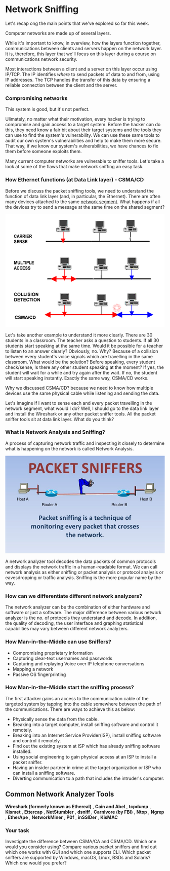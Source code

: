 # Network Sniffing

Let's recap ong the main points that we've explored so far this week.

Computer networks are made up of several layers.  

While it's important to know, in overview, how the layers function together, communications between clients and servers happen on the network layer.  It is, therefore, this layer that we'll focus on this layer during a course on communications network security.  

Most interactions between a client and a server on this layer occur using IP/TCP.  The IP identifies _where_ to send packets of data to and from, using IP addresses.  The TCP handles the transfer of this data by ensuring a reliable connection between the client and the server.

### Compromising networks

This system is good, but it's not perfect.  

Ulimately, no matter what their motivation, every hacker is trying to compromise and gain access to a target system.  Before the hacker can do this, they need know a fair bit about their target systems and the tools they can use to find the system's vulnerability.  We can use these same tools to audit our own system's vulnerabilities and help to make them more secure.  That way, if we know our system's vulnerabilities, we have chances to fix them before someone exploits them.

Many current computer networks are vulnerable to sniffer tools.  Let's take a look at some of the flaws that make network sniffing an easy task.

### How Ethernet functions (at Data Link layer) - CSMA/CD

Before we discuss the packet sniffing tools, we need to understand the function of data link layer (and, in particular, the Ethernet). There are often many devices attached to the same [network segment](http://www.linfo.org/network_segment.html). What happens if all the devices try to send a message at the same time on the shared segment?

![GitHub Logo](./images/CSMA-CD.gif)
<!--- (source: http://pharoah-net.blogspot.com.au/2011/12/logical-topology.html -->

Let's take another example to understand it more clearly. There are 30 students in a classroom. The teacher asks a question to students. If all 30 students start speaking at the same time. Would it be possible for a teacher to listen to an answer clearly? Obviously, no. Why? Because of a collision between every student's voice signals which are travelling in the same classroom. What would be the solution? Before speaking, every student check/sense, Is there any other student speaking at the moment? If yes, the student will wait for a while and try again after the wait. If no, the student will start speaking instantly. Exactly the same way, CSMA/CD works.

Why we discussed CSMA/CD? because we need to know how multiple devices use the same physical cable while listening and sending the data.

Let's imagine if I want to sense each and every packet travelling in the network segment, what would I do? Well, I should go to the data link layer and install the Wireshark or any other packet sniffer tools. All the packet sniffer tools sit at data link layer. What do you think?

### What is Network Analysis and Sniffing?

A process of capturing network traffic and inspecting it closely to determine what is happening on the network is called Network Analysis. 

![GitHub Logo](./images/packet-sniffing.jpg)
<!--- (source: https://i0.wp.com/latesthackingnews.com/wp-content/uploads/2017/08/Packet-sniffing.jpg?resize=728%2C445&ssl=1
 -->

A network analyzer tool decodes the data packets of common protocols and displays the network traffic in a human-readable format. We can call network analysis as either sniffing or packet analysis or protocol analysis or eavesdropping or traffic analysis. Sniffing is the more popular name by the way.

### How can we differentiate different network analyzers?

The network analyzer can be the combination of either hardware and software or just a software. The major difference between various network analyzer is the no. of protocols they understand and decode. In addition, the quality of decoding, the user interface and graphing statistical capabilities may vary between different network analyzers.

### How Man-in-the-Middle can use Sniffers?
* Compromising proprietary information
* Capturing clear-text usernames and passwords
* Capturing and replaying Voice over IP telephone conversations
* Mapping a network
* Passive OS fingerprinting

### How Man-in-the-Middle start the sniffing process?
The first attacker gains an access to the communication cable of the targeted system by tapping into the cable somewhere between the path of the communications. There are ways to achieve this as below:
* Physically sense the data from the cable.
* Breaking into a target computer, install sniffing software and control it remotely.
* Breaking into an Internet Service Provider(ISP), install sniffing software and control it remotely.
* Find out the existing system at ISP which has already sniffing software installed.
* Using social engineering to gain physical access at an ISP to install a packet sniffer.
* Having an insider partner in crime at the target organization or ISP who can install a sniffing software.
* Diverting communication to a path that includes the intruder's computer.

## Common Network Analyzer Tools
**Wireshark (formerly known as Ethereal)** , **Cain and Abel** , **tcpdump** , **Kismet** , **Ettercap** , **NetStumbler** , **dsniff** , **Carnivore (by FBI)** , **Ntop** , **Ngrep** , **EtherApe** , **NetworkMiner** , **P0f** , **inSSIDer** , **KisMAC**

### Your task
Investigate the difference between CSMA/CA and CSMA/CD. Which one would you consider using? Compare various packet sniffers and find out which one works with GUI and which one supports CLI. Which packet sniffers are supported by Windows, macOS, Linux, BSDs and Solaris? Which one would you prefer?
